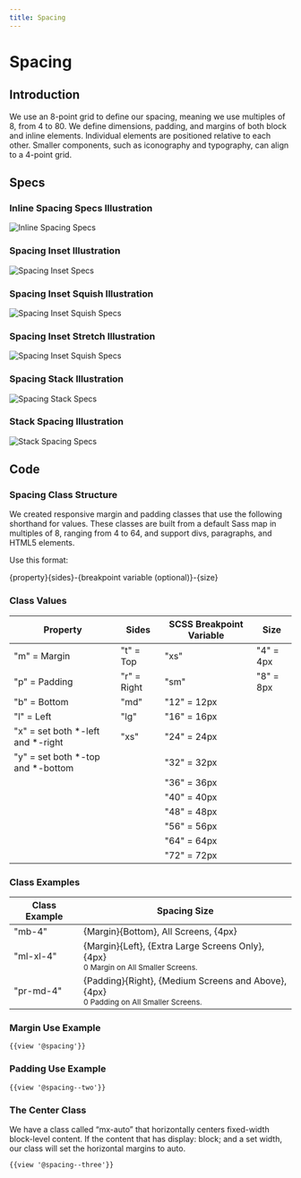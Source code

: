 ```yaml
---
title: Spacing
---
```


# **Spacing**

## **Introduction**

We use an 8-point grid to define our spacing, meaning we use multiples of 8, from 4 to 80. We define dimensions, padding, and margins of both block and inline elements. Individual elements are positioned relative to each other. Smaller components, such as iconography and typography, can align to a 4-point grid.

## **Specs**

### Inline Spacing Specs Illustration
<img class="doc-images" title="Inline Spacing Specs" src="/build/docs/img/Spacing/inline-spacing-specs.jpg"/>

### Spacing Inset Illustration
<img class="doc-images" title="Spacing Inset Specs" src="/build/docs/img/Spacing/spacing-inset-specs.jpg"/>

### Spacing Inset Squish Illustration
<img class="doc-images" title="Spacing Inset Squish Specs" src="/build/docs/img/Spacing/spacing-inset-squish-specs.jpg"/>

### Spacing Inset Stretch Illustration
<img class="doc-images" title="Spacing Inset Squish Specs" src="/build/docs/img/Spacing/spacing-inset-stretch-specs.jpg"/>

### Spacing Stack Illustration
<img class="doc-images" title="Spacing Stack Specs" src="/build/docs/img/Spacing/spacing-stack-specs.jpg"/>

### Stack Spacing Illustration
<img class="doc-images" title="Stack Spacing Specs" src="/build/docs/img/Spacing/stack-spacing-specs.jpg"/>

## **Code**
<!--Removed text under “Spacing” (and “Spacing” heading itself) and placed under “Spacing Class Structure below-->

### **Spacing Class Structure**

We created responsive margin and padding classes that use the following shorthand for values. These classes are built from a default Sass map in multiples of 8, ranging from 4 to 64, and support divs, paragraphs, and HTML5 elements.

Use this format:

{property}{sides}-{breakpoint variable (optional)}-{size}

### **Class Values**
Property | Sides | SCSS Breakpoint Variable | Size
------------ | ------------- | ------------- | -------------
"m" = Margin | "t" = Top | "xs" | "4" = 4px
"p" = Padding | "r" = Right | "sm" |  "8" = 8px
 | "b" = Bottom | "md" |  "12" = 12px
 | "l" = Left | "lg" |  "16" = 16px
 | "x" = set both *-left and *-right | "xs" | "24" = 24px
 | "y" = set both *-top and *-bottom | | "32" = 32px
 | | | "36" = 36px
 | | | "40" = 40px
 | | | "48" = 48px
 | | | "56" = 56px
 | | | "64" = 64px
 | | | "72" = 72px

### **Class Examples**
 Class Example | Spacing Size
 ------------ | -------------
 "mb-4" | {Margin}{Bottom}, All Screens, {4px}
 "ml-xl-4" | {Margin}{Left}, {Extra Large Screens Only}, {4px} <br/><small>0 Margin on All Smaller Screens.</small>
 "pr-md-4" | {Padding}{Right}, {Medium Screens and Above}, {4px} <br/><small>0 Padding on All Smaller Screens.</small>


### **Margin Use Example**

```
{{view '@spacing'}}
```

### **Padding Use Example**
```
{{view '@spacing--two'}}
```

### **The Center Class**

We have a class called “mx-auto” that horizontally centers fixed-width block-level content. If the content that has display: block; and a set width, our class will set the horizontal margins to auto.

```
{{view '@spacing--three'}}
```

